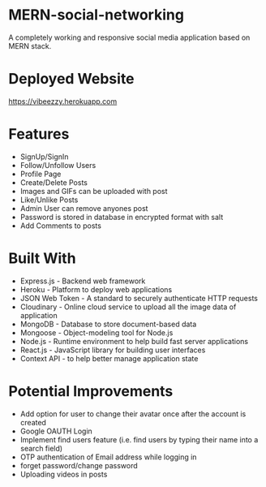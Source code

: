 # MERN-social-networking #
A completely working and responsive social media application based on MERN stack.
# Deployed Website #
https://vibeezzy.herokuapp.com

# Features #
- SignUp/SignIn
- Follow/Unfollow Users
- Profile Page
- Create/Delete Posts
- Images and GIFs can be uploaded with post
- Like/Unlike Posts
- Admin User can remove anyones post
- Password is stored in database in encrypted format with salt
- Add Comments to posts

# Built With #
* Express.js - Backend web framework
* Heroku - Platform to deploy web applications
* JSON Web Token - A standard to securely authenticate HTTP requests
* Cloudinary - Online cloud service to upload all the image data of application
* MongoDB - Database to store document-based data
* Mongoose - Object-modeling tool for Node.js
* Node.js - Runtime environment to help build fast server applications
* React.js - JavaScript library for building user interfaces
* Context API - to help better manage application state

# Potential Improvements #
* Add option for user to change their avatar once after the account is created
* Google OAUTH Login
* Implement find users feature (i.e. find users by typing their name into a search field)
* OTP authentication of Email address while logging in 
* forget password/change password
* Uploading videos in posts 
